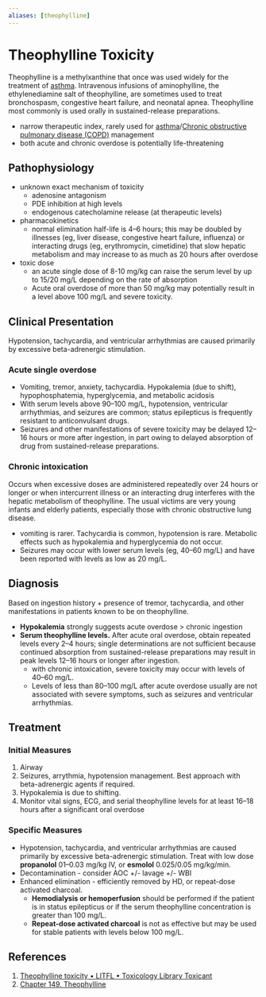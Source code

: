 ```yaml
---
aliases: [theophylline]
---
```


# Theophylline Toxicity
Theophylline is a methylxanthine that once was used widely for the treatment of [asthma](../../Respirology/Airway%20Disease/Allergic%20Asthma.md). Intravenous infusions of aminophylline, the ethylenediamine salt of theophylline, are sometimes used to treat bronchospasm, congestive heart failure, and neonatal apnea. Theophylline most commonly is used orally in sustained-release preparations.

- narrow therapeutic index, rarely used for [asthma](../../Respirology/Airway%20Disease/Allergic%20Asthma.md)/[Chronic obstructive pulmonary disease (COPD)](../../Respirology/Airway%20Disease/Chronic%20obstructive%20pulmonary%20disease%20(COPD).md) management
- both acute and chronic overdose is potentially life-threatening

## Pathophysiology
- unknown exact mechanism of toxicity
	- adenosine antagonism
	- PDE inhibition at high levels
	- endogenous catecholamine release (at therapeutic levels)
- pharmacokinetics
	- normal elimination half-life is 4–6 hours; this may be doubled by illnesses (eg, liver disease, congestive heart failure, influenza) or interacting drugs (eg, erythromycin, cimetidine) that slow hepatic metabolism and may increase to as much as 20 hours after overdose
- toxic dose
	- an acute single dose of 8-10 mg/kg can raise the serum level by up to 15/20 mg/L depending on the rate of absorption
	- Acute oral overdose of more than 50 mg/kg may potentially result in a level above 100 mg/L and severe toxicity.

## Clinical Presentation
Hypotension, tachycardia, and ventricular arrhythmias are caused primarily by excessive beta-adrenergic stimulation.

### Acute single overdose
- Vomiting, tremor, anxiety, tachycardia. Hypokalemia (due to shift), hypophosphatemia, hyperglycemia, and metabolic acidosis
- With serum levels above 90–100 mg/L, hypotension, ventricular arrhythmias, and seizures are common; status epilepticus is frequently resistant to anticonvulsant drugs.
- Seizures and other manifestations of severe toxicity may be delayed 12–16 hours or more after ingestion, in part owing to delayed absorption of drug from sustained-release preparations.

### Chronic intoxication
Occurs when excessive doses are administered repeatedly over 24 hours or longer or when intercurrent illness or an interacting drug interferes with the hepatic metabolism of theophylline. The usual victims are very young infants and elderly patients, especially those with chronic obstructive lung disease.

- vomiting is rarer. Tachycardia is common, hypotension is rare. Metabolic effects such as hypokalemia and hyperglycemia do not occur.
- Seizures may occur with lower serum levels (eg, 40–60 mg/L) and have been reported with levels as low as 20 mg/L.

## Diagnosis
Based on ingestion history + presence of tremor, tachycardia, and other manifestations in patients known to be on theophylline. 

- **Hypokalemia** strongly suggests acute overdose > chronic ingestion
- **Serum theophylline levels.** After acute oral overdose, obtain repeated levels every 2–4 hours; single determinations are not sufficient because continued absorption from sustained-release preparations may result in peak levels 12–16 hours or longer after ingestion.
	- with chronic intoxication, severe toxicity may occur with levels of 40–60 mg/L.
	- Levels of less than 80–100 mg/L after acute overdose usually are not associated with severe symptoms, such as seizures and ventricular arrhythmias.

## Treatment
### Initial Measures
1. Airway
2. Seizures, arrythmia, hypotension management. Best approach with beta-adrenergic agents if required.
3. Hypokalemia is due to shifting.
4. Monitor vital signs, ECG, and serial theophylline levels for at least 16–18 hours after a significant oral overdose

### Specific Measures
- Hypotension, tachycardia, and ventricular arrhythmias are caused primarily by excessive beta-adrenergic stimulation. Treat with low dose **propanolol** 01–0.03 mg/kg IV, or **esmolol** 0.025/0.05 mg/kg/min.
- Decontamination - consider AOC +/- lavage +/- WBI
- Enhanced elimination - efficiently removed by HD, or repeat-dose activated charcoal. 
	- **Hemodialysis or hemoperfusion** should be performed if the patient is in status epilepticus or if the serum theophylline concentration is greater than 100 mg/L. 
	- **Repeat-dose activated charcoal** is not as effective but may be used for stable patients with levels below 100 mg/L.

## References
1. [Theophylline toxicity • LITFL • Toxicology Library Toxicant](https://litfl.com/theophylline-tox-library/)
2. [Chapter 149. Theophylline](https://accessmedicine.mhmedical.com/content.aspx?bookid=391&sectionid=42069963)

